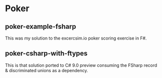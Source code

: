 # Poker

## poker-example-fsharp

This was my solution to the excercsim.io poker scoring exercise in F#.

## poker-csharp-with-ftypes

This is that solution ported to C# 9.0 preview consuming the FSharp record & discriminated unions as a dependency.